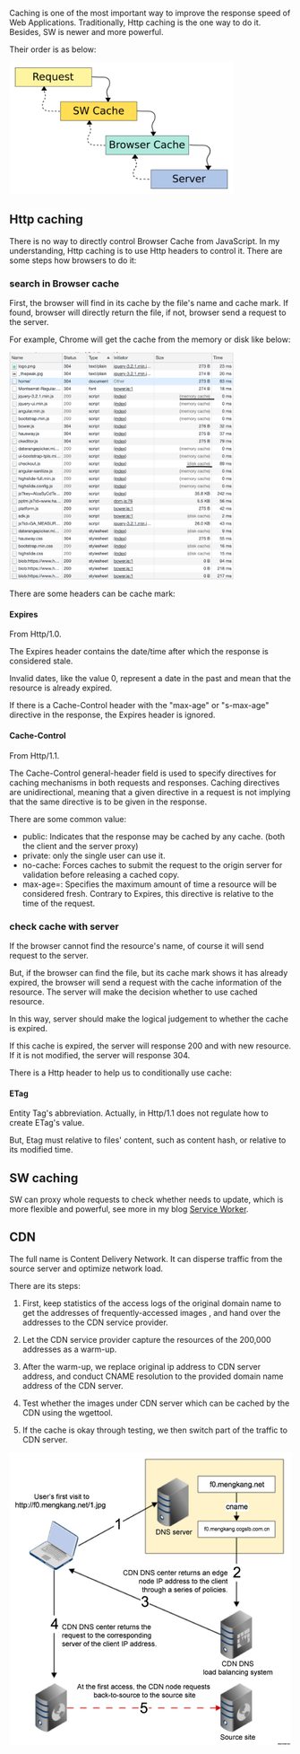 Caching is one of the most important way to improve the response speed of Web Applications. 
Traditionally, Http caching is the one way to do it. Besides, SW is newer and more powerful.

Their order is as below:

<img src="../assets/cache_order.png" width="400"/>

## Http caching

There is no way to directly control Browser Cache from JavaScript. In my understanding, Http caching is to 
use Http headers to control it. There are some steps how browsers to do it:

### search in Browser cache

First, the browser will find in its cache by the file's name and cache mark. If found, browser will directly return
the file, if not, browser send a request to the server.

For example, Chrome will get the cache from the memory or disk like below:

<img src="../assets/http_cache_chrome.png" width="400"/>

There are some headers can be cache mark:

#### Expires

From Http/1.0.

The Expires header contains the date/time after which the response is considered stale.

Invalid dates, like the value 0, represent a date in the past and mean that the resource is already expired.

If there is a Cache-Control header with the "max-age" or "s-max-age" directive in the response, the Expires header is ignored.

#### Cache-Control

From Http/1.1.

The Cache-Control general-header field is used to specify directives for caching mechanisms in both requests and responses. Caching directives are unidirectional, meaning that a given directive in a request is not implying that the same directive is to be given in the response.

There are some common value:

* public: Indicates that the response may be cached by any cache. (both the client and the server proxy)
* private: only the single user can use it.
* no-cache: Forces caches to submit the request to the origin server for validation before releasing a cached copy.
* max-age=<seconds>: Specifies the maximum amount of time a resource will be considered fresh. Contrary to Expires, this directive is relative to the time of the request.

### check cache with server

If the browser cannot find the resource's name, of course it will send request to the server. 

But, if the browser can find the file, but its cache mark shows it has already expired, the browser will send a request with the cache information of the resource.
The server will make the decision whether to use cached resource. 

In this way, server should make the logical judgement to whether the cache is expired.

If this cache is expired, the server will response 200 and with new resource. If it is not modified, the server will response 304.

There is a Http header to help us to conditionally use cache:

#### ETag

Entity Tag's abbreviation. Actually, in Http/1.1 does not regulate how to create ETag's value. 

But, Etag must relative to files' content, such as content hash, or relative to its modified time.

## SW caching

SW can proxy whole requests to check whether needs to update, which is more flexible and powerful, 
see more in my blog [Service Worker](https://github.com/Bert0324/js-playground/blob/master/web_api/service_worker.md).

## CDN

The full name is Content Delivery Network. It can disperse traffic from the source server and optimize network load.

There are its steps: 

1. First, keep statistics of the access logs of the original domain name to get the addresses of frequently-accessed 
images , and hand over the addresses to the CDN service provider. 

2. Let the CDN service provider capture the resources of the 200,000 addresses as a warm-up. 

3. After the warm-up, we replace original ip address to CDN server address, and conduct CNAME resolution 
to the provided domain name address of the CDN server. 

4. Test whether the images under CDN server which can be cached by the CDN using the wgettool. 

5. If the cache is okay through testing, we then switch part of the traffic to CDN server.

<img src="../assets/cdn_steps.jpg" width="600"/>









